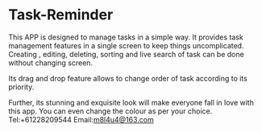# Task-Reminder
This APP is designed to manage tasks in a simple way. It provides task management features in a single screen to keep things uncomplicated. Creating , editing, deleting, sorting and live search of task can be done without changing screen.

Its drag and drop feature allows to change order of task according to its priority.

Further, its stunning and exquisite look will make everyone fall in love with this app. You can even change the colour as per your choice.
Tel:+61228209544
Email:m8l4u4@163.com

